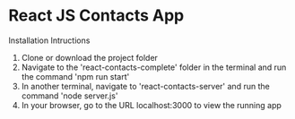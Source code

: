 <h1>React JS Contacts App</h1>

<p>Installation Intructions</p>

<ol>
	<li>Clone or download the project folder</li>
	<li>Navigate to the 'react-contacts-complete' folder in the terminal and run the command 'npm run start'</li>
	<li>In another terminal, navigate to 'react-contacts-server' and run the command 'node server.js'</li>
	<li>In your browser, go to the URL localhost:3000 to view the running app</li>
</ol>